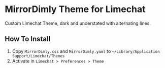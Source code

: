 # MirrorDimly Theme for Limechat
Custom Limechat Theme, dark and understated with alternating lines.

## How To Install
1. Copy `MirrorDimly.css` and `MirrorDimly.yaml` to `~/Library/Application Support/Limechat/Themes`
2. Activate in `Limechat > Preferences > Theme`

